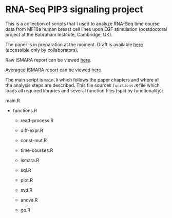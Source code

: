 RNA-Seq PIP3 signaling project
=============

This is a collection of scripts that I used to analyze RNA-Seq time course data from MF10a human breast cell lines upon EGF stimulation (postdoctoral project at the Babraham Institute, Cambridge, UK).

The paper is in preparation at the moment. Draft is available [here](https://drive.google.com/folderview?id=0B9AEJU3ZybXIYkJ1T3JubFlOSWc&usp=sharing) (accessible only by collaborators).

Raw ISMARA report can be viewed [here](http://lenoverelab.org/perso/kiselev/ismara_report_hg19/).

Averaged ISMARA report can be viewed [here](http://lenoverelab.org/perso/kiselev/averaged_report_hg19/).

The main script is `main.R` which follows the paper chapters and where all the analysis steps are described. This file sources `functions.R` file which loads all required libraries and several function files (split by functionality):

main.R

* functions.R

  * read-process.R

  * diff-expr.R

  * const-mut.R

  * time-courses.R

  * ismara.R

  * sql.R

  * plot.R

  * svd.R

  * anova.R

  * go.R
